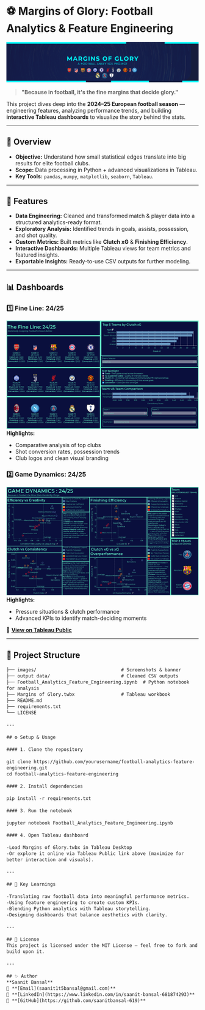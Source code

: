 # ⚽ Margins of Glory: Football Analytics & Feature Engineering

![Project Banner](images/banner.png)

> **"Because in football, it's the fine margins that decide glory."**  

This project dives deep into the **2024–25 European football season** — engineering features, analyzing performance trends, and building **interactive Tableau dashboards** to visualize the story behind the stats.

---

## 📌 Overview
- **Objective:** Understand how small statistical edges translate into big results for elite football clubs.  
- **Scope:** Data processing in Python + advanced visualizations in Tableau.  
- **Key Tools:** `pandas`, `numpy`, `matplotlib`, `seaborn`, `Tableau`.  

---

## 🚀 Features
- **Data Engineering:** Cleaned and transformed match & player data into a structured analytics-ready format.
- **Exploratory Analysis:** Identified trends in goals, assists, possession, and shot quality.
- **Custom Metrics:** Built metrics like **Clutch xG** & **Finishing Efficiency**.
- **Interactive Dashboards:** Multiple Tableau views for team metrics and featured insights.
- **Exportable Insights:** Ready-to-use CSV outputs for further modeling.

---

## 📊 Dashboards

### 1️⃣ Fine Line: 24/25
![Fine Line Dashboard](images/FineLine.png)
**Highlights:**
- Comparative analysis of top clubs  
- Shot conversion rates, possession trends  
- Club logos and clean visual branding  

### 2️⃣ Game Dynamics: 24/25
![Game Dynamics Dashboard](images/GameDynamics.png)
**Highlights:**
- Pressure situations & clutch performance  
- Advanced KPIs to identify match-deciding moments  

🔗 **[View on Tableau Public](https://public.tableau.com/views/MarginsofGlory/MARGINSOFGLORY?:language=en-GB&:sid=&:redirect=auth&:display_count=n&:origin=viz_share_link)**

---

## 📂 Project Structure
```plaintext
├── images/                               # Screenshots & banner
├── output data/                          # Cleaned CSV outputs
├── Football_Analytics_Feature_Engineering.ipynb  # Python notebook for analysis
├── Margins of Glory.twbx                 # Tableau workbook
├── README.md
├── requirements.txt
└── LICENSE

---

## ⚙️ Setup & Usage

#### 1. Clone the repository

git clone https://github.com/yourusername/football-analytics-feature-engineering.git
cd football-analytics-feature-engineering

#### 2. Install dependencies

pip install -r requirements.txt

#### 3. Run the notebook

jupyter notebook Football_Analytics_Feature_Engineering.ipynb

#### 4. Open Tableau dashboard

-Load Margins of Glory.twbx in Tableau Desktop
-Or explore it online via Tableau Public link above (maximize for better interaction and visuals).

---

## 🧠 Key Learnings

-Translating raw football data into meaningful performance metrics.
-Using feature engineering to create custom KPIs.
-Blending Python analytics with Tableau storytelling.
-Designing dashboards that balance aesthetics with clarity.

---

## 📜 License
This project is licensed under the MIT License – feel free to fork and build upon it.

---

## ✨ Author
**Saanit Bansal**
📧 **[Email](saanit1t5bansal@gmail.com)**
💼 **[LinkedIn](https://www.linkedin.com/in/saanit-bansal-681874293)**
🐙 **[GitHub](https://github.com/saanitbansal-619)**